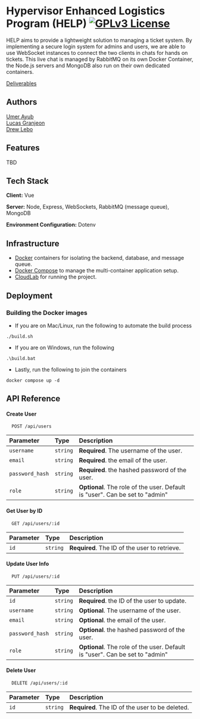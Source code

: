 <!-- 2/28/25 23:48: Using GNU GPLv3 License for now, could switch to something else later-->

# Hypervisor Enhanced Logistics Program (HELP) [![GPLv3 License](https://img.shields.io/badge/License-GPL%20v3-yellow.svg)](https://opensource.org/license/gpl-3-0)

HELP aims to provide a lightweight solution to managing a ticket system. By implementing a secure login system for admins and users, we are able to use WebSocket instances to connect the two clients in chats for hands on tickets. This live chat is managed by RabbitMQ on its own Docker Container, the Node.js servers and MongoDB also run on their own dedicated containers.

[Deliverables](Deliverables/)

## Authors

[Umer Ayub](https://github.com/uayub02)\
[Lucas Granjeon](https://github.com/JV-Works)\
[Drew Lebo](https://github.com/temporalcrow)

## Features

<!-- 3/1/25 00:53: Do this after the app is closer to done -->

TBD

## Tech Stack

**Client:** Vue

**Server:** Node, Express, WebSockets, RabbitMQ (message queue), MongoDB

**Environment Configuration:** Dotenv

## Infrastructure

- [Docker](https://docs.docker.com/get-started/introduction/) containers for isolating the backend, database, and message queue.
- [Docker Compose](https://docs.docker.com/compose/) to manage the multi-container application setup.
- [CloudLab](https://www.cloudlab.us) for running the project.

## Deployment

### Building the Docker images

- If you are on Mac/Linux, run the following to automate the build process

```console
./build.sh
```

- If you are on Windows, run the following

```console
.\build.bat
```

- Lastly, run the following to join the containers

```console
docker compose up -d
```

## API Reference

#### Create User

```http
  POST /api/users
```

| Parameter       | Type     | Description                                                                  |
| :-------------- | :------- | :--------------------------------------------------------------------------- |
| `username`      | `string` | **Required**. The username of the user.                                      |
| `email`         | `string` | **Required**. the email of the user.                                         |
| `password_hash` | `string` | **Required**. the hashed password of the user.                               |
| `role`          | `string` | **Optional**. The role of the user. Default is "user". Can be set to "admin" |

#### Get User by ID

```http
  GET /api/users/:id
```

| Parameter | Type     | Description                                   |
| :-------- | :------- | :-------------------------------------------- |
| `id`      | `string` | **Required**. The ID of the user to retrieve. |

#### Update User Info

```http
  PUT /api/users/:id
```

| Parameter       | Type     | Description                                                                  |
| :-------------- | :------- | :--------------------------------------------------------------------------- |
| `id`            | `string` | **Required**. the ID of the user to update.                                  |
| `username`      | `string` | **Optional**. The username of the user.                                      |
| `email`         | `string` | **Optional**. the email of the user.                                         |
| `password_hash` | `string` | **Optional**. the hashed password of the user.                               |
| `role`          | `string` | **Optional**. The role of the user. Default is "user". Can be set to "admin" |

#### Delete User

```http
  DELETE /api/users/:id
```

| Parameter | Type     | Description                                     |
| :-------- | :------- | :---------------------------------------------- |
| `id`      | `string` | **Required**. The ID of the user to be deleted. |
